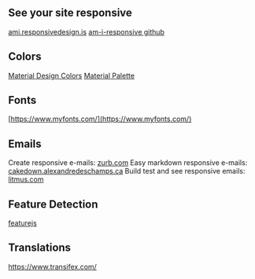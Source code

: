

## See your site responsive
[ami.responsivedesign.is](http://ami.responsivedesign.is/)
[am-i-responsive github](https://github.com/justincavery/am-i-responsive)

## Colors
[Material Design Colors](http://www.designskilz.com/colors/)
[Material Palette](http://www.materialpalette.com/)

## Fonts
[https://www.myfonts.com/](https://www.myfonts.com/)

## Emails
Create responsive e-mails: [zurb.com](http://foundation.zurb.com/emails.html)
Easy markdown responsive e-mails: [cakedown.alexandredeschamps.ca](http://cakedown.alexandredeschamps.ca/)
Build test and see responsive emails: [litmus.com](https://litmus.com/)

## Feature Detection
[featurejs](http://featurejs.com/)

## Translations
https://www.transifex.com/
